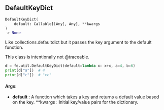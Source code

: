 ## DefaultKeyDict
```python
DefaultKeyDict(
	default: Callable[[Any], Any], **kwargs
)
-> None
```
Like collections.defaultdict but it passes the key argument to the default function.

This class is intentionally not @traceable.

```python
d = fe.util.DefaultKeyDict(default=lambda x: x+x, a=4, b=6)
print(d["a"])  # 4
print(d["c"])  # "cc"
```


#### Args:

* **default** :  A function which takes a key and returns a default value based on the key.
 **kwargs :  Initial key/value pairs for the dictionary.